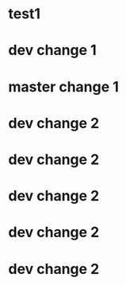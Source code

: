 # test1

# dev change 1

# master change 1

# dev change 2

# dev change 2

# dev change 2

# dev change 2


# dev change 2